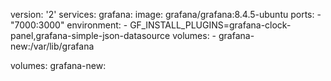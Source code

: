 version: '2'
services:
  grafana:
    image: grafana/grafana:8.4.5-ubuntu
    ports:
      - "7000:3000"
    environment:
      - GF_INSTALL_PLUGINS=grafana-clock-panel,grafana-simple-json-datasource
    volumes:
      - grafana-new:/var/lib/grafana

volumes:
  grafana-new: 
